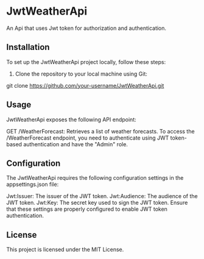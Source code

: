 # JwtWeatherApi
An Api that uses Jwt token for authorization and authentication.

## Installation

To set up the JwtWeatherApi project locally, follow these steps:

1. Clone the repository to your local machine using Git:

git clone https://github.com/your-username/JwtWeatherApi.git

## Usage

JwtWeatherApi exposes the following API endpoint:

GET /WeatherForecast: Retrieves a list of weather forecasts.
To access the /WeatherForecast endpoint, you need to authenticate using JWT token-based authentication and have the "Admin" role.

## Configuration

The JwtWeatherApi requires the following configuration settings in the appsettings.json file:

Jwt:Issuer: The issuer of the JWT token.
Jwt:Audience: The audience of the JWT token.
Jwt:Key: The secret key used to sign the JWT token.
Ensure that these settings are properly configured to enable JWT token authentication.




## License

This project is licensed under the MIT License.

